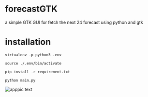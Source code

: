 # forecastGTK
a simple GTK GUI for fetch the next 24 forecast using python and gtk


# installation

```
virtualenv -p python3 .env

source ./.env/bin/activate

pip install -r requirement.txt

python main.py

```

![apppic text](https://github.com/shahabkamali/forecastGTK/apppic.png)
